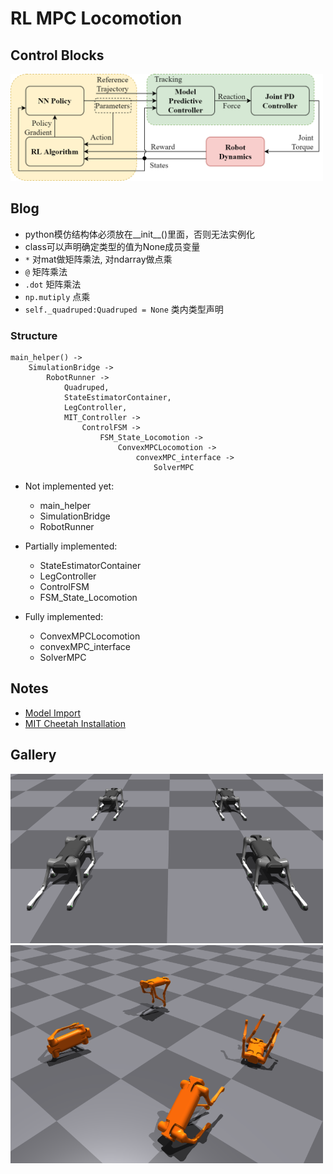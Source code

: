 # RL MPC Locomotion

## Control Blocks

<img src="images/controller_blocks.png" width=500>


## Blog

- python模仿结构体必须放在__init__()里面，否则无法实例化
- class可以声明确定类型的值为None成员变量
- `*` 对mat做矩阵乘法, 对ndarray做点乘 
- `@` 矩阵乘法
- `.dot` 矩阵乘法 
- `np.mutiply` 点乘
- `self._quadruped:Quadruped = None` 类内类型声明

### Structure
```
main_helper() ->
    SimulationBridge ->
        RobotRunner ->
            Quadruped,
            StateEstimatorContainer,
            LegController,
            MIT_Controller ->
                ControlFSM ->
                    FSM_State_Locomotion ->
                        ConvexMPCLocomotion ->
                            convexMPC_interface ->
                                SolverMPC
```
- Not implemented yet:
  - main_helper
  - SimulationBridge
  - RobotRunner

- Partially implemented:
  - StateEstimatorContainer
  - LegController
  - ControlFSM
  - FSM_State_Locomotion

- Fully implemented:
  - ConvexMPCLocomotion
  - convexMPC_interface
  - SolverMPC

## Notes

- [Model Import](docs/0-model_import.md)
- [MIT Cheetah Installation](docs/1-MIT_cheetah_installation.md)

## Gallery

<img src="images/aliengo_static.png" width=500>
<img src="images/aliengo_train.png" width=500>
